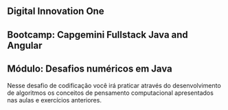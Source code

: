 ## Digital Innovation One

## Bootcamp: Capgemini Fullstack Java and Angular

## Módulo: Desafios numéricos em Java



Nesse desafio de codificação você irá praticar através do desenvolvimento de algoritmos os conceitos de pensamento computacional apresentados nas aulas e exercícios anteriores.
